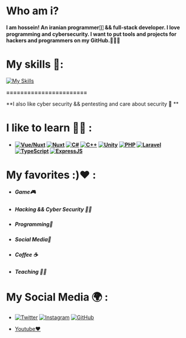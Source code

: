 # Who am i?
**I am hossein! An iranian programmer🇮 && full-stack developer. I love programming and cybersecurity. I want to put tools and projects for hackers and programmers on my GitHub.👨‍💻🔥**
# My skills 💪:
[![My Skills](https://skillicons.dev/icons?i=html,css,sass,js,jquery,bootstrap,tailwind,react,next,python,linux,bash,c,git,flask,django,fastapi,ai)](https://github.com/hosseinyn)

**=======================**

**I also like cyber security && pentesting and care about security 🔏 **

# I like to learn 🧑‍🎓 :
- ####  [![Vue/Nuxt](https://skillicons.dev/icons?i=vue "Vue")](https://skillicons.dev) [![Nuxt](https://skillicons.dev/icons?i=nuxt "Nuxt")](https://github.com/hosseinyn) [![C#](https://skillicons.dev/icons?i=cs "C#")](https://github.com/hosseinyn) [![C++](https://skillicons.dev/icons?i=cpp "C++")](https://github.com/hosseinyn) [![Unity](https://skillicons.dev/icons?i=unity "Unity")](https://github.com/hosseinyn)  [![PHP](https://skillicons.dev/icons?i=php "PHP")](https://github.com/hosseinyn)  [![Laravel](https://skillicons.dev/icons?i=laravel "Laravel")](https://github.com/hosseinyn)  [![TypeScript](https://skillicons.dev/icons?i=ts "TypeScript")](https://github.com/hosseinyn)  [![ExpressJS](https://skillicons.dev/icons?i=expressjs "ExpressJS")](https://github.com/hosseinyn)

# My favorites :)❤️ :

- ##### Game🎮
- ##### Hacking && Cyber Security 👨‍💻
- ##### Programming📝
- ##### Social Media📰
- ##### Coffee ☕
- ##### Teaching 🧑‍🏫
# My Social Media 🌍 :

- [![Twitter](https://skillicons.dev/icons?i=twitter "Twitter")](https://twitter.com/hosseinyn91 "Twitter") [![Instagram](https://skillicons.dev/icons?i=instagram "Instagram")](https://instagram.com/hosseinyadegarnia "Instagram") [![GitHub](https://skillicons.dev/icons?i=github "GitHub")](https://github.com/hosseinyn "GitHub")

- [Youtube❤️](https://www.youtube.com/channel/UCNxZTpqj7bCLkaWBpvyirSQ "Youtube")
